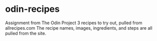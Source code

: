 # odin-recipes
Assignment from The Odin Project
3 recipes to try out, pulled from allrecipes.com
The recipe names, images, ingredients, and steps are all pulled from the site.